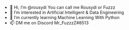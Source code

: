 - 👋 Hi, I’m @rousydi You can call me Rousydi or Fuzzz
- 👀 I’m interested in Artificial Intelligent & Data Engineering
- 🌱 I’m currently learning Machine Learning With Python
- 📫 DM me on Discord Mr_FuzzzZ#8513
